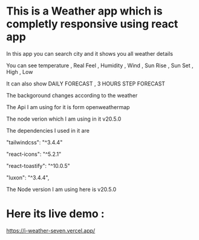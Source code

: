 # This is a Weather app which is completly responsive using react app 

In this app you can search city and it shows you all weather details

You can see temperature , Real Feel , Humidity , Wind , Sun Rise , Sun Set , High , Low

It can also show DAILY FORECAST , 3 HOURS STEP FORECAST

The backgoround changes according to the weather

The Api I am using for it is form openweathermap

The node verion which I am using in it v20.5.0

The dependencies I used in it are 

"tailwindcss": "^3.4.4"

"react-icons": "^5.2.1"

"react-toastify": "^10.0.5"

"luxon": "^3.4.4",

The Node version I am using here is v20.5.0

# Here its live demo : 
https://i-weather-seven.vercel.app/


